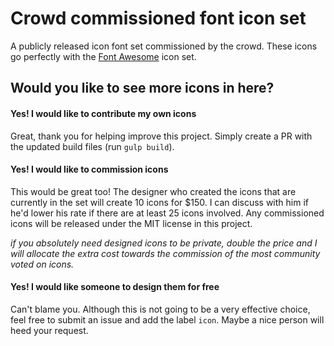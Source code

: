 # Crowd commissioned font icon set
A publicly released icon font set commissioned by the crowd.  These icons go perfectly with the [Font Awesome](http://fontawesome.io/) icon set.

## Would you like to see more icons in here?

#### Yes! I would like to contribute my own icons
Great, thank you for helping improve this project. Simply create a PR with the updated build files (run `gulp build`).

#### Yes! I would like to commission icons
This would be great too! The designer who created the icons that are currently in the set will create 10 icons for $150.  I can discuss with him if he'd lower his rate if there are at least 25 icons involved.  Any commissioned icons will be released under the MIT license in this project.

*if you absolutely need designed icons to be private, double the price and I will allocate the extra cost towards the commission of the most community voted on icons.*

#### Yes! I would like someone to design them for free
Can't blame you. Although this is not going to be a very effective choice, feel free to submit an issue and add the label `icon`. Maybe a nice person will heed your request.

